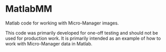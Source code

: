 MatlabMM
========

Matlab code for working with Micro-Manager images.

This code was primarily developed for one-off testing and should not be used for production work. 
It is primarily intended as an example of how to work with Micro-Manager data in Matlab.
